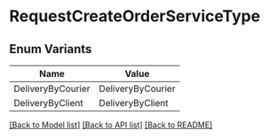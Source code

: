 # RequestCreateOrderServiceType

## Enum Variants

| Name | Value |
|---- | -----|
| DeliveryByCourier | DeliveryByCourier |
| DeliveryByClient | DeliveryByClient |


[[Back to Model list]](../README.md#documentation-for-models) [[Back to API list]](../README.md#documentation-for-api-endpoints) [[Back to README]](../README.md)


